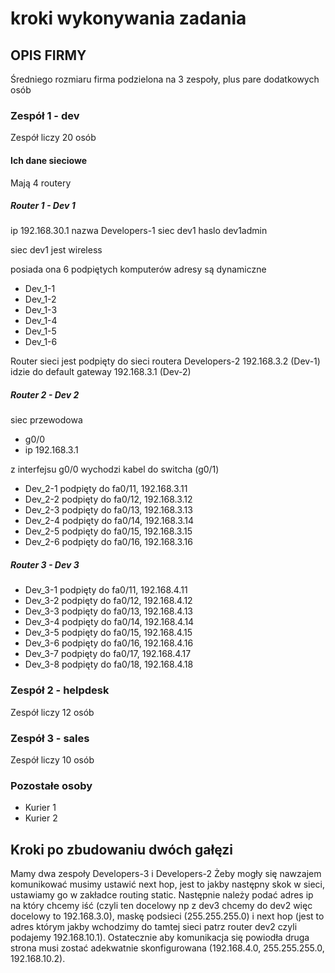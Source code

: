 # kroki wykonywania zadania

## OPIS FIRMY

Średniego rozmiaru firma podzielona na 3 zespoły, plus pare dodatkowych osób

### Zespół 1 - dev

Zespół liczy 20 osób

#### Ich dane sieciowe

Mają 4 routery

##### Router 1 - Dev 1

ip 192.168.30.1
nazwa Developers-1
siec dev1
haslo dev1admin

siec dev1 jest wireless

posiada ona 6 podpiętych komputerów adresy są dynamiczne
- Dev_1-1
- Dev_1-2
- Dev_1-3
- Dev_1-4
- Dev_1-5
- Dev_1-6

Router sieci jest podpięty do sieci routera Developers-2
192.168.3.2 (Dev-1) idzie do default gateway 192.168.3.1 (Dev-2)

##### Router 2 - Dev 2

siec przewodowa 
- g0/0
- ip 192.168.3.1

z interfejsu g0/0 wychodzi kabel do switcha (g0/1)

- Dev_2-1 podpięty do fa0/11, 192.168.3.11
- Dev_2-2 podpięty do fa0/12, 192.168.3.12
- Dev_2-3 podpięty do fa0/13, 192.168.3.13
- Dev_2-4 podpięty do fa0/14, 192.168.3.14
- Dev_2-5 podpięty do fa0/15, 192.168.3.15
- Dev_2-6 podpięty do fa0/16, 192.168.3.16


##### Router 3 - Dev 3

- Dev_3-1 podpięty do fa0/11, 192.168.4.11
- Dev_3-2 podpięty do fa0/12, 192.168.4.12
- Dev_3-3 podpięty do fa0/13, 192.168.4.13
- Dev_3-4 podpięty do fa0/14, 192.168.4.14
- Dev_3-5 podpięty do fa0/15, 192.168.4.15
- Dev_3-6 podpięty do fa0/16, 192.168.4.16
- Dev_3-7 podpięty do fa0/17, 192.168.4.17
- Dev_3-8 podpięty do fa0/18, 192.168.4.18

### Zespół 2 - helpdesk

Zespół liczy 12 osób

### Zespół 3 - sales

Zespół liczy 10 osób

### Pozostałe osoby

- Kurier 1
- Kurier 2

## Kroki po zbudowaniu dwóch gałęzi

Mamy dwa zespoły Developers-3 i Developers-2
Żeby mogły się nawzajem komunikować musimy ustawić next hop, jest to jakby następny skok w sieci, ustawiamy go w zakładce routing static. Następnie należy podać adres ip na który chcemy iść (czyli ten docelowy np z dev3 chcemy do dev2 więc docelowy to 192.168.3.0), maskę podsieci (255.255.255.0) i next hop (jest to adres którym jakby wchodzimy do tamtej sieci patrz router dev2 czyli podajemy 192.168.10.1). Ostatecznie aby komunikacja się powiodła druga strona musi zostać adekwatnie skonfigurowana (192.168.4.0, 255.255.255.0, 192.168.10.2).